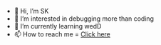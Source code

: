 - 👋 Hi, I’m SK
- 👀 I’m interested in debugging more than coding
- 🌱 I’m currently learning wedD
- 📫 How to reach me = [Click here](https://www.linkedin.com/in/sumit-kumar-06b022213/)


